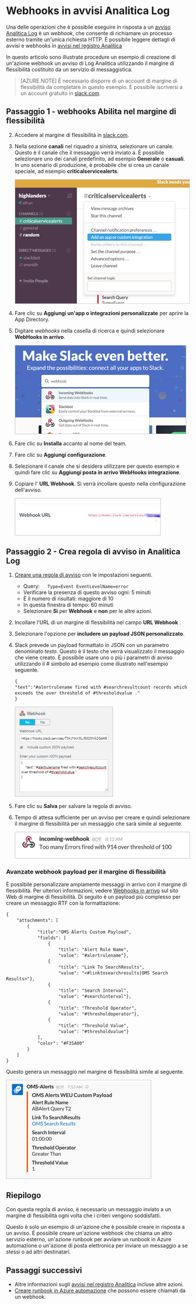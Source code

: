 <properties
   pageTitle="Esempio di avviso webhook Analitica log"
   description="Una delle operazioni che è possibile eseguire in risposta a un avviso Analitica Log è un *webhook*, che consente di richiamare un processo esterno tramite un'unica richiesta HTTP. In questo articolo illustra un esempio di creazione di un'azione webhook un avviso di Log Analitica utilizzando il margine di flessibilità."
   services="log-analytics"
   documentationCenter=""
   authors="bwren"
   manager="jwhit"
   editor="tysonn" />
<tags
   ms.service="log-analytics"
   ms.devlang="na"
   ms.topic="article"
   ms.tgt_pltfrm="na"
   ms.workload="infrastructure-services"
   ms.date="10/27/2016"
   ms.author="bwren" />

# <a name="webhooks-in-log-analytics-alerts"></a>Webhooks in avvisi Analitica Log

Una delle operazioni che è possibile eseguire in risposta a un [avviso Analitica Log](log-analytics-alerts.md) è un *webhook*, che consente di richiamare un processo esterno tramite un'unica richiesta HTTP.  È possibile leggere dettagli di avvisi e webhooks in [avvisi nel registro Analitica](log-analytics-alerts.md)

In questo articolo sono illustrate procedure un esempio di creazione di un'azione webhook un avviso di Log Analitica utilizzando il margine di flessibilità costituito da un servizio di messaggistica.

>[AZURE.NOTE] È necessario disporre di un account di margine di flessibilità da completare in questo esempio.  È possibile iscriversi a un account gratuito in [slack.com](http://slack.com).

## <a name="step-1---enable-webhooks-in-slack"></a>Passaggio 1 - webhooks Abilita nel margine di flessibilità
2.  Accedere al margine di flessibilità in [slack.com](http://slack.com).
3.  Nella sezione **canali** nel riquadro a sinistra, selezionare un canale.  Questo è il canale che il messaggio verrà inviato a.  È possibile selezionare uno dei canali predefinito, ad esempio **Generale** o **casuali**.  In uno scenario di produzione, è probabile che si crea un canale speciale, ad esempio **criticalservicealerts**. <br>

    ![Margine di flessibilità dei canali](media/log-analytics-alerts-webhooks/oms-webhooks01.png)

3. Fare clic su **Aggiungi un'app o integrazioni personalizzate** per aprire la App Directory.
3.  Digitare *webhooks* nella casella di ricerca e quindi selezionare **WebHooks in arrivo**. <br>

    ![Margine di flessibilità dei canali](media/log-analytics-alerts-webhooks/oms-webhooks02.png)

4.  Fare clic su **Installa** accanto al nome del team.
5.  Fare clic su **Aggiungi configurazione**.
6.  Selezionare il canale che si desidera utilizzare per questo esempio e quindi fare clic su **Aggiungi posta in arrivo WebHooks integrazione**.  
6. Copiare l' **URL Webhook**.  Si verrà incollare questo nella configurazione dell'avviso. <br>

    ![Margine di flessibilità dei canali](media/log-analytics-alerts-webhooks/oms-webhooks05.png)

## <a name="step-2---create-alert-rule-in-log-analytics"></a>Passaggio 2 - Crea regola di avviso in Analitica Log
1.  [Creare una regola di avviso](log-analytics-alerts.md) con le impostazioni seguenti.
    - Query:```    Type=Event EventLevelName=error ```
    - Verificare la presenza di questo avviso ogni: 5 minuti
    - È il numero di risultati: maggiore di 10
    - In questa finestra di tempo: 60 minuti
    - Selezionare **Sì** per **Webhook** e **non** per le altre azioni.
7. Incollare l'URL di un margine di flessibilità nel campo **URL Webhook** .
8. Selezionare l'opzione per **includere un payload JSON personalizzato**.
9. Slack prevede un payload formattato in JSON con un parametro denominato *testo*.  Questo è il testo che verrà visualizzato il messaggio che viene creato.  È possibile usare uno o più i parametri di avviso utilizzando il *#* simbolo ad esempio come illustrato nell'esempio seguente.

    ```
    {
    "text":"#alertrulename fired with #searchresultcount records which exceeds the over threshold of #thresholdvalue ."
    }
    ```

    ![payload JSON di esempio](media/log-analytics-alerts-webhooks/oms-webhooks07.png)

9.  Fare clic su **Salva** per salvare la regola di avviso.

10. Tempo di attesa sufficiente per un avviso per creare e quindi selezionare il margine di flessibilità per un messaggio che sarà simile al seguente.

    ![esempio webhook nel margine di flessibilità](media/log-analytics-alerts-webhooks/oms-webhooks08.png)


### <a name="advanced-webhook-payload-for-slack"></a>Avanzate webhook payload per il margine di flessibilità

È possibile personalizzare ampiamente messaggi in arrivo con il margine di flessibilità. Per ulteriori informazioni, vedere [Webhooks in arrivo](https://api.slack.com/incoming-webhooks) sul sito Web di margine di flessibilità. Di seguito è un payload più complesso per creare un messaggio RTF con la formattazione:

    {
        "attachments": [
            {
                "title":"OMS Alerts Custom Payload",
                "fields": [
                    {
                        "title": "Alert Rule Name",
                        "value": "#alertrulename"},
                    {
                        "title": "Link To SearchResults",
                        "value": "<#linktosearchresults|OMS Search Results>"},
                    {
                        "title": "Search Interval",
                        "value": "#searchinterval"},
                    {
                        "title": "Threshold Operator",
                        "value": "#thresholdoperator"},
                    {
                        "title": "Threshold Value",
                        "value": "#thresholdvalue"}
                ],
                "color": "#F35A00"
            }
        ]
    }


Questo genera un messaggio nel margine di flessibilità simile al seguente.

![messaggio di esempio nel margine di flessibilità](media/log-analytics-alerts-webhooks/oms-webhooks09.png)

## <a name="summary"></a>Riepilogo

Con questa regola di avviso, è necessario un messaggio inviato a un margine di flessibilità ogni volta che i criteri vengono soddisfatti.  

Questo è solo un esempio di un'azione che è possibile creare in risposta a un avviso.  È possibile creare un'azione webhook che chiama un altro servizio esterno, un'azione runbook per avviare un runbook in Azure automazione o un'azione di posta elettronica per inviare un messaggio a se stessi o ad altri destinatari.   

## <a name="next-steps"></a>Passaggi successivi

- Altre informazioni sugli [avvisi nel registro Analitica](log-analytics-alerts.md) incluse altre azioni.
- [Creare runbook in Azure automazione](../automation/automation-webhooks.md) che possono essere chiamati da un webhook.

